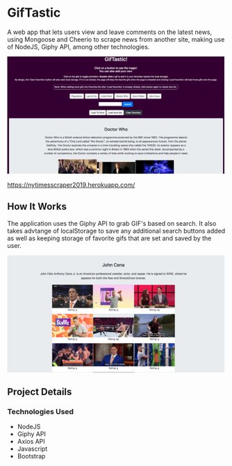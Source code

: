 # GifTastic

A web app that lets users view and leave comments on the latest news, using  Mongoose and Cheerio to scrape news from another site, making use of NodeJS, Giphy API, among other technologies.

<img src="https://github.com/A-Mallik/GifTastic/blob/master/Giftastic.png?raw=true" width="500" height="270" alt="Giftastic">


https://nytimesscraper2019.herokuapp.com/


## How It Works
The application uses the Giphy API to grab GIF's based on search. It also takes advtange of localStorage to save any additional search buttons added as well as keeping storage of favorite gifs that are set and saved by the user.


<img src="https://github.com/A-Mallik/GifTastic/blob/master/Giftastic2.png?raw=true" width="500" height="270" alt="Giftastic2">

## Project Details

<!-- ### APIs
* Github  -->

### Technologies Used
* NodeJS
* Giphy API
* Axios API
* Javascript
* Bootstrap
